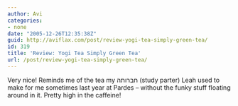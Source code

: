 ```yaml
---
author: Avi
categories:
- none
date: "2005-12-26T12:35:38Z"
guid: http://aviflax.com/post/review-yogi-tea-simply-green-tea/
id: 319
title: 'Review: Yogi Tea Simply Green Tea'
url: /post/review-yogi-tea-simply-green-tea/
---
```

Very nice! Reminds me of the tea my חברותה (study parter) Leah used to make for me sometimes last year at Pardes &#8211; without the funky stuff floating around in it. Pretty high in the caffeine!